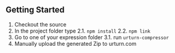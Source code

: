 ## Getting Started

1. Checkout the source
2. In the project folder type
2.1. `npm install`
2.2. `npm link`
3. Go to one of your expression folder
3.1. run `urturn-compressor`
4. Manually upload the generated Zip to urturn.com
